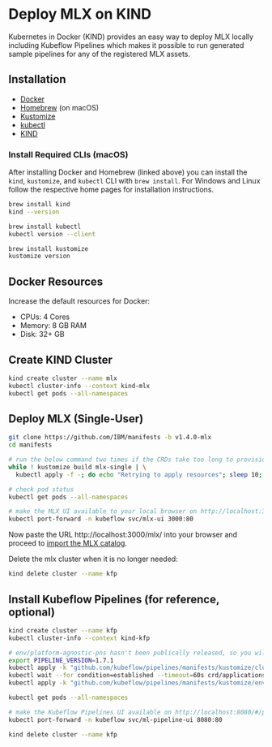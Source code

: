 # Deploy MLX on KIND

Kubernetes in Docker (KIND) provides an easy way to deploy MLX locally including
Kubeflow Pipelines which makes it possible to run generated sample pipelines for
any of the registered MLX assets.

## Installation

- [Docker](https://docs.docker.com/desktop/#download-and-install)
- [Homebrew](https://brew.sh/) (on macOS)
- [Kustomize](https://kubectl.docs.kubernetes.io/installation/kustomize/)
- [kubectl](https://kubernetes.io/docs/tasks/tools/#kubectl)
- [KIND](https://kind.sigs.k8s.io/docs/user/quick-start/#installation)


### Install Required CLIs (macOS)

After installing Docker and Homebrew (linked above) you can install the `kind`,
`kustomize`, and `kubectl` CLI with `brew install`. For Windows and Linux follow
the respective home pages for installation instructions.

```Bash
brew install kind
kind --version

brew install kubectl
kubectl version --client

brew install kustomize
kustomize version
```

## Docker Resources

Increase the default resources for Docker:

- CPUs: 4 Cores
- Memory: 8 GB RAM
- Disk: 32+ GB


## Create KIND Cluster

```Bash
kind create cluster --name mlx
kubectl cluster-info --context kind-mlx
kubectl get pods --all-namespaces
```


## Deploy MLX (Single-User)

```Bash
git clone https://github.com/IBM/manifests -b v1.4.0-mlx
cd manifests

# run the below command two times if the CRDs take too long to provision.
while ! kustomize build mlx-single | \
  kubectl apply -f -; do echo "Retrying to apply resources"; sleep 10; done

# check pod status
kubectl get pods --all-namespaces

# make the MLX UI available to your local browser on http://localhost:3000/mlx/
kubectl port-forward -n kubeflow svc/mlx-ui 3000:80
```

Now paste the URL http://localhost:3000/mlx/ into your browser and proceed to
[import the MLX catalog](import-assets.md).

Delete the mlx cluster when it is no longer needed:

```Bash
kind delete cluster --name kfp
```


## Install Kubeflow Pipelines (for reference, optional)

```Bash
kind create cluster --name kfp
kubectl cluster-info --context kind-kfp

# env/platform-agnostic-pns hasn't been publically released, so you will install it from master
export PIPELINE_VERSION=1.7.1
kubectl apply -k "github.com/kubeflow/pipelines/manifests/kustomize/cluster-scoped-resources?ref=$PIPELINE_VERSION"
kubectl wait --for condition=established --timeout=60s crd/applications.app.k8s.io
kubectl apply -k "github.com/kubeflow/pipelines/manifests/kustomize/env/platform-agnostic-pns?ref=$PIPELINE_VERSION"

kubectl get pods --all-namespaces

# make the Kubeflow Pipelines UI available on http://localhost:8080/#/pipelines
kubectl port-forward -n kubeflow svc/ml-pipeline-ui 8080:80

kind delete cluster --name kfp
```

